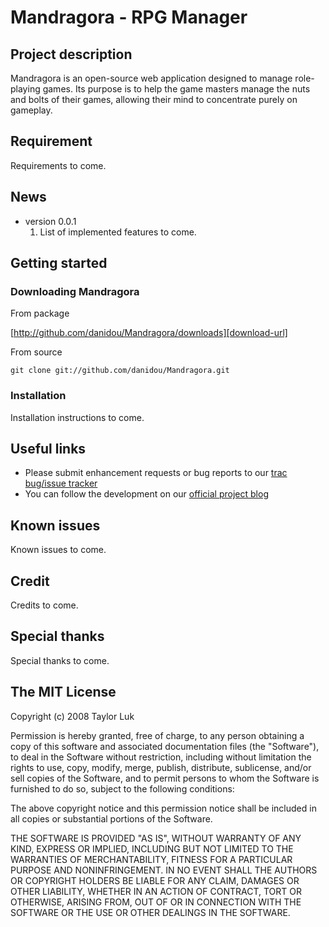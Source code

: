 Mandragora - RPG Manager
========================

Project description
------------------------
Mandragora is an open-source web application designed to manage role-playing games. 
Its purpose is to help the game masters manage the nuts and bolts of their games, 
allowing their mind to concentrate purely on gameplay.

Requirement
------------------------
Requirements to come.

News
------------------------
 - version 0.0.1 
   1. List of implemented features to come.

Getting started
------------------------
### Downloading Mandragora

From package

[http://github.com/danidou/Mandragora/downloads][download-url]

[download-url]:http://github.com/danidou/Mandragora/downloads

From source

`git clone git://github.com/danidou/Mandragora.git`

### Installation

Installation instructions to come.

Useful links
------------------------
 * Please submit enhancement requests or bug reports to our [trac bug/issue tracker][trac]
 * You can follow the development on our [official project blog][blog]
 
 [trac]:http://trac.mandragora.qc.ca
 [blog]:http://blog.mandragora.qc.ca


Known issues
------------------------
Known issues to come.

Credit
------------------------
Credits to come.

Special thanks
------------------------
Special thanks to come.

The MIT License
------------------------
Copyright (c) 2008 Taylor Luk 

Permission is hereby granted, free of charge, to any person obtaining a copy
of this software and associated documentation files (the "Software"), to deal
in the Software without restriction, including without limitation the rights
to use, copy, modify, merge, publish, distribute, sublicense, and/or sell
copies of the Software, and to permit persons to whom the Software is
furnished to do so, subject to the following conditions:

The above copyright notice and this permission notice shall be included in
all copies or substantial portions of the Software.

THE SOFTWARE IS PROVIDED "AS IS", WITHOUT WARRANTY OF ANY KIND, EXPRESS OR
IMPLIED, INCLUDING BUT NOT LIMITED TO THE WARRANTIES OF MERCHANTABILITY,
FITNESS FOR A PARTICULAR PURPOSE AND NONINFRINGEMENT. IN NO EVENT SHALL THE
AUTHORS OR COPYRIGHT HOLDERS BE LIABLE FOR ANY CLAIM, DAMAGES OR OTHER
LIABILITY, WHETHER IN AN ACTION OF CONTRACT, TORT OR OTHERWISE, ARISING FROM,
OUT OF OR IN CONNECTION WITH THE SOFTWARE OR THE USE OR OTHER DEALINGS IN
THE SOFTWARE.
